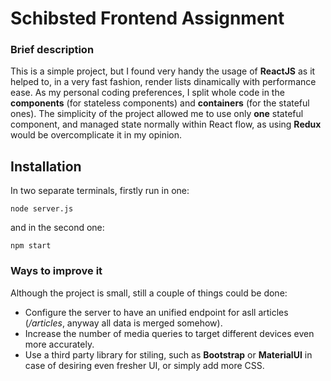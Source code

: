 # Schibsted Frontend Assignment

### Brief description

This is a simple project, but I found very handy the usage of **ReactJS** as it helped to, in a very fast fashion, render lists dinamically with performance ease. As my personal coding preferences, I split whole code in the **components** (for stateless components) and **containers** (for the stateful ones). The simplicity of the project allowed me to use only **one** stateful component, and managed state normally within React flow, as using **Redux** would be overcomplicate it in my opinion. 

## Installation

In two separate terminals, firstly run in one:

```
node server.js
```

and in the second one:
```
npm start
```

### Ways to improve it

Although the project is small, still a couple of things could be done:

* Configure the server to have an unified endpoint for asll articles (*/articles*, anyway all data is merged somehow).
* Increase the number of media queries to target different devices even more accurately.
* Use a third party library for stiling, such as **Bootstrap** or **MaterialUI** in case of desiring even fresher UI, or simply add more CSS.